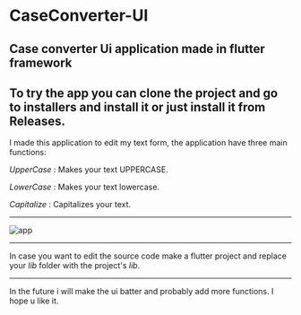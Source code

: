 # CaseConverter-UI
Case converter Ui application made in flutter framework
---
To try the app you can clone the project and go to installers and install it or just install it from Releases.
---
I made this application to edit my text form, the application have three main functions:


*UpperCase* : Makes your text UPPERCASE.

*LowerCase* : Makes your text lowercase.

*Capitalize* : Capitalizes your text.

---
![app](https://github.com/harumans/CaseConverter-UI/assets/121347481/2eb3583b-0a21-4f97-91aa-30eb7d295509)

---
In case you want to edit the source code make a flutter project and replace your *lib* folder with the project's *lib*.


---
In the future i will make the ui batter and probably add more functions. I hope u like it.
